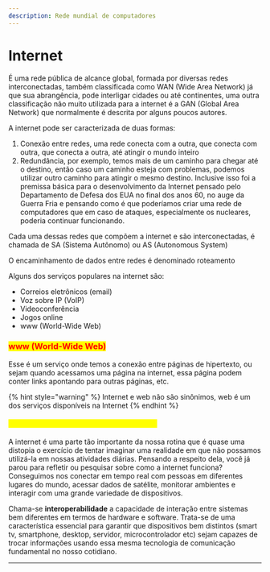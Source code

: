 ```yaml
---
description: Rede mundial de computadores
---
```


# Internet

É uma rede pública de alcance global, formada por diversas redes interconectadas, também classificada como WAN (Wide Area Network) já que sua abrangência, pode interligar cidades ou até continentes, uma outra classificação não muito utilizada para a internet é a GAN (Global Area Network) que normalmente é descrita por alguns poucos autores.

A internet pode ser caracterizada de duas formas:

1. Conexão entre redes, uma rede conecta com a outra, que conecta com outra, que conecta a outra, até atingir o mundo inteiro
2. Redundância, por exemplo, temos mais de um caminho para chegar até o destino, então caso um caminho esteja com problemas, podemos utilizar outro caminho para atingir o mesmo destino. Inclusive isso foi a premissa básica para o desenvolvimento da Internet pensado pelo Departamento de Defesa dos EUA no final dos anos 60, no auge da Guerra Fria e pensando como é que poderíamos criar uma rede de computadores que em caso de ataques, especialmente os nucleares, poderia continuar funcionando.

Cada uma dessas redes que compõem a internet e são interconectadas, é chamada de SA (Sistema Autônomo)  ou AS (Autonomous System)

O encaminhamento de dados entre redes é denominado roteamento

Alguns dos serviços populares na internet são:

* Correios eletrônicos (email)
* Voz sobre IP (VoIP)
* Videoconferência
* Jogos online
* www (World-Wide Web)

### <mark style="color:red;">www (World-Wide Web)</mark>

Esse é um serviço onde temos a conexão entre páginas de hipertexto, ou sejam quando acessamos uma página na internet, essa página podem conter links apontando para outras páginas, etc.

{% hint style="warning" %}
Internet e web não são sinônimos, web é um dos serviços disponíveis na Internet
{% endhint %}

#### <mark style="color:yellow;">Para saber mais: características da internet</mark>

A internet é uma parte tão importante da nossa rotina que é quase uma distopia o exercício de tentar imaginar uma realidade em que não possamos utilizá-la em nossas atividades diárias. Pensando a respeito dela, você já parou para refletir ou pesquisar sobre como a internet funciona? Conseguimos nos conectar em tempo real com pessoas em diferentes lugares do mundo, acessar dados de satélite, monitorar ambientes e interagir com uma grande variedade de dispositivos.

Chama-se **interoperabilidade** a capacidade de interação entre sistemas bem diferentes em termos de hardware e software. Trata-se de uma característica essencial para garantir que dispositivos bem distintos (smart tv, smartphone, desktop, servidor, microcontrolador etc) sejam capazes de trocar informações usando essa mesma tecnologia de comunicação fundamental no nosso cotidiano.

***
